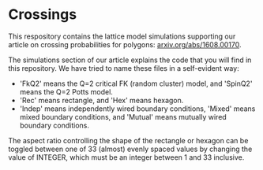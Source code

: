 # Crossings
This respository contains the lattice model simulations supporting our article on crossing probabilities for polygons: [arxiv.org/abs/1608.00170](https://arxiv.org/abs/1608.00170).

The simulations section of our article explains the code that you will find in this repository. We have tried to name these files in a self-evident way:
* 'FkQ2' means the Q=2 critical FK (random cluster) model, and 'SpinQ2' means the Q=2 Potts model. 
* 'Rec' means rectangle, and 'Hex' means hexagon. 
* 'Indep' means independently wired boundary conditions, 'Mixed' means mixed boundary conditions, and 'Mutual' means mutually wired boundary conditions.

The aspect ratio controlling the shape of the rectangle or hexagon can be toggled between one of 33 (almost) evenly spaced values by changing the value of INTEGER, which must be an integer between 1 and 33 inclusive.

